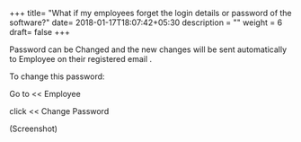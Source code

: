 +++
title= "What if my employees forget the login details or password of the software?"
date= 2018-01-17T18:07:42+05:30
description = ""
weight = 6
draft= false
+++

Password can be Changed and the new changes will be sent automatically to Employee on their registered email . 

To change this password:

Go to << Employee

click << Change Password

(Screenshot)